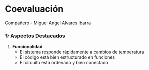 # Coevaluación

Compañero - Miguel Angel Alvares Ibarra

### ✨ Aspectos Destacados
1. **Funcionalidad**
   - El sistema responde rápidamente a cambios de temperatura
   - El código está bien estructurado en funciones
   - El circuito está ordenado y bien conectado
